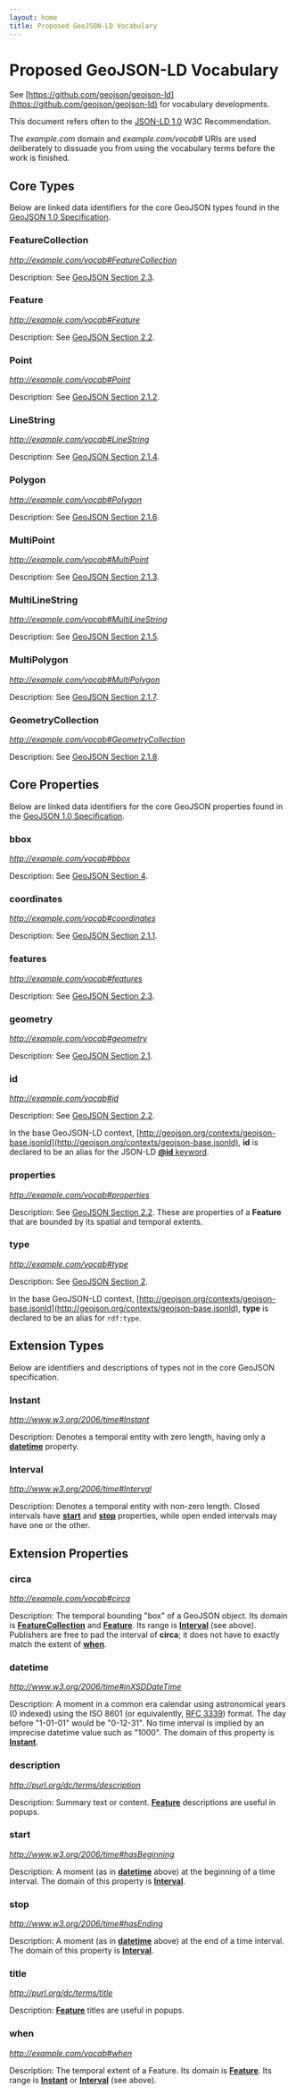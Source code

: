 ```yaml
---
layout: home
title: Proposed GeoJSON-LD Vocabulary
---
```


# Proposed GeoJSON-LD Vocabulary

See [https://github.com/geojson/geojson-ld](https://github.com/geojson/geojson-ld)
for vocabulary developments.

This document refers often to the [JSON-LD 1.0](http://www.w3.org/TR/json-ld/) W3C
Recommendation.

The *example.com* domain and *example.com/vocab#* URIs are used deliberately to 
dissuade you from using the vocabulary terms before the work is finished.


## Core Types

Below are linked data identifiers for the core GeoJSON types found in the [GeoJSON
1.0 Specification](geojson-spec.md).

### <a name="FeatureCollection">FeatureCollection</a>

*http://example.com/vocab#FeatureCollection*

Description: See [GeoJSON Section 2.3](geojson-spec.html#feature-collection-objects).

### <a name="Feature">Feature</a>

*http://example.com/vocab#Feature*

Description: See [GeoJSON Section 2.2](geojson-spec.html#feature-objects).

### <a name="Point">Point</a>

*http://example.com/vocab#Point*

Description: See [GeoJSON Section 2.1.2](geojson-spec.html#point).

### <a name="LineString">LineString</a>

*http://example.com/vocab#LineString*

Description: See [GeoJSON Section 2.1.4](geojson-spec.html#linestring).

### <a name="Polygon">Polygon</a>

*http://example.com/vocab#Polygon*

Description: See [GeoJSON Section 2.1.6](geojson-spec.html#polygon).

### <a name="MultiPoint">MultiPoint</a>

*http://example.com/vocab#MultiPoint*

Description: See [GeoJSON Section 2.1.3](geojson-spec.html#multipoint).

### <a name="MultiLineString">MultiLineString</a>

*http://example.com/vocab#MultiLineString*

Description: See [GeoJSON Section 2.1.5](geojson-spec.html#multilinestring).

### <a name="MultiPolygon">MultiPolygon</a>

*http://example.com/vocab#MultiPolygon*

Description: See [GeoJSON Section 2.1.7](geojson-spec.html#multipolygon).

### <a name="GeometryCollection">GeometryCollection</a>

*http://example.com/vocab#GeometryCollection*

Description: See [GeoJSON Section 2.1.8](geojson-spec.html#geometry-collection).


## Core Properties

Below are linked data identifiers for the core GeoJSON properties found in the
[GeoJSON 1.0 Specification](geojson-spec.html).

### <a name="bbox">bbox</a>

*http://example.com/vocab#bbox*

Description: See [GeoJSON Section 4](geojson-spec.html#bounding-boxes).

### <a name="coordinates">coordinates</a>

*http://example.com/vocab#coordinates*

Description: See [GeoJSON Section 2.1.1](geojson-spec.html#positions).

### <a name="features">features</a>

*http://example.com/vocab#features*

Description: See [GeoJSON Section 2.3](geojson-spec.html#feature-collection-objects).

### <a name="geometry">geometry</a>

*http://example.com/vocab#geometry*

Description: See [GeoJSON Section 2.1](geojson-spec.html#geometry-objects).

### <a name="id">id</a>

*http://example.com/vocab#id*

Description: See [GeoJSON Section 2.2](geojson-spec.html#feature-objects).

In the base GeoJSON-LD context, [http://geojson.org/contexts/geojson-base.jsonld](http://geojson.org/contexts/geojson-base.jsonld), **id** is declared to be an alias for the JSON-LD [**@id** keyword](http://www.w3.org/TR/json-ld/#node-identifiers).

### <a name="properties">properties</a>

*http://example.com/vocab#properties*

Description: See [GeoJSON Section 2.2](geojson-spec.html#feature-objects). These
are properties of a **Feature** that are bounded by its spatial and temporal
extents.

### <a name="type">type</a>

*http://example.com/vocab#type*

Description: See [GeoJSON Section 2](geojson-spec.html#geojson-objects).

In the base GeoJSON-LD context, [http://geojson.org/contexts/geojson-base.jsonld](http://geojson.org/contexts/geojson-base.jsonld), **type** is declared to be an alias for
`rdf:type`.

## Extension Types

Below are identifiers and descriptions of types not in the core GeoJSON
specification.

### <a name="Instant">Instant</a>

*http://www.w3.org/2006/time#Instant*

Description: Denotes a temporal entity with zero length, having only
a [**datetime**](#datetime) property.

### <a name="Interval">Interval</a>

*http://www.w3.org/2006/time#Interval*

Description: Denotes a temporal entity with non-zero length. Closed intervals
have [**start**](#start) and [**stop**](#stop) properties, while open ended
intervals may have one or the other.


## Extension Properties

### <a name="circa">circa</a>

*http://example.com/vocab#circa*

Description: The temporal bounding "box" of a GeoJSON object. Its domain is
[**FeatureCollection**](#FeatureCollection) and [**Feature**](#Feature). Its
range is [**Interval**](#Interval) (see above). Publishers are free to pad the
interval of **circa**; it does not have to exactly match the extent of 
[**when**](#when).

### <a name="datetime">datetime</a>

*http://www.w3.org/2006/time#inXSDDateTime*

Description: A moment in a common era calendar using astronomical years (0
indexed) using the ISO 8601 (or equivalently, [RFC
3339](http://www.ietf.org/rfc/rfc3339.txt)) format. The day before "1-01-01"
would be "0-12-31". No time interval is implied by an imprecise datetime value
such as "1000". The domain of this property is [**Instant**](#Instant).

### <a name="description">description</a>

*http://purl.org/dc/terms/description*

Description: Summary text or content. [**Feature**](#Feature) descriptions are
useful in popups.

### <a name="start">start</a>

*http://www.w3.org/2006/time#hasBeginning*

Description: A moment (as in [**datetime**](#datetime) above) at the beginning
of a time interval.  The domain of this property is [**Interval**](#Interval).

### <a name="stop">stop</a>

*http://www.w3.org/2006/time#hasEnding*

Description: A moment (as in [**datetime**](#datetime) above) at the end of
a time interval.  The domain of this property is [**Interval**](#Interval).

### <a name="title">title</a>

*http://purl.org/dc/terms/title*

Description: [**Feature**](#Feature) titles are useful in popups.

### <a name="when">when</a>

*http://example.com/vocab#when*

Description: The temporal extent of a Feature. Its domain is
[**Feature**](#Feature). Its range is [**Instant**](#Instant) or
[**Interval**](#Interval) (see above).

